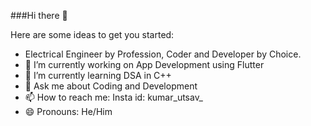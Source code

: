 ###Hi there 👋

Here are some ideas to get you started:
- Electrical Engineer by Profession, Coder and Developer by Choice.
- 🔭 I’m currently working on App Development using Flutter
- 🌱 I’m currently learning DSA in C++
- 💬 Ask me about Coding and Development
- 📫 How to reach me: Insta id: kumar_utsav_ 
- 😄 Pronouns: He/Him
